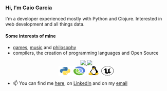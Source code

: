 ### Hi, I’m Caio Garcia

I'm a developer experienced mostly with Python and Clojure. Interested in web development and all things data.

#### Some interests of mine
  *  [games](https://www.reddit.com/r/Kenshi/), [music](https://open.spotify.com/playlist/4B5KfekfCphbvzorrXPJNP?si=31cd6f4ff9c845b2) and [philosophy](https://existentialcomics.com/comic/90)
  *  compilers, the creation of programming languages and Open Source

<div align="center">
  <a href="https://github.com/caio-a-garcia">
  <img height="150en" src="https://github-readme-stats.vercel.app/api?username=caio-a-garcia&show_icons=true&theme=dracula&include_all_commits=true&count_private=true"/>
  <img height="150em" src="https://github-readme-stats.vercel.app/api/top-langs/?username=caio-a-garcia&layout=compact&langs_count=7&theme=dracula"/>
  </a>
</div>

<div align="center">
  <img align="center" alt="Python logo" height="30" width="40" src="https://raw.githubusercontent.com/devicons/devicon/master/icons/python/python-original.svg">
  <img align="center" alt="Clojure logo" height="30" width="40" src="https://raw.githubusercontent.com/devicons/devicon/master/icons/clojure/clojure-original.svg">
  <img align="center" alt="Linux mascot logo" height="30" width="40" src="https://raw.githubusercontent.com/devicons/devicon/master/icons/linux/linux-original.svg">
  <img align="center" alt="Unreal Engine logo" height="30" width="40" src="https://raw.githubusercontent.com/devicons/devicon/master/icons/unrealengine/unrealengine-original.svg">
</div>

- 📫 You can find me [here](https://github.com/caio-a-garcia), on [LinkedIn](https://www.linkedin.com/in/caio-garcia-380532163/) and on my [email](caio.augusto@algar.com.br)

<!---
caio-a-garcia/caio-a-garcia is a ✨ special ✨ repository because its `README.md` (this file) appears on your GitHub profile.
You can click the Preview link to take a look at your changes.
--->
